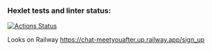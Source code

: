 ### Hexlet tests and linter status:
[![Actions Status](https://github.com/Meetyouafter/frontend-project-12/workflows/hexlet-check/badge.svg)](https://github.com/Meetyouafter/frontend-project-12/actions)

Looks on Railway https://chat-meetyouafter.up.railway.app/sign_up